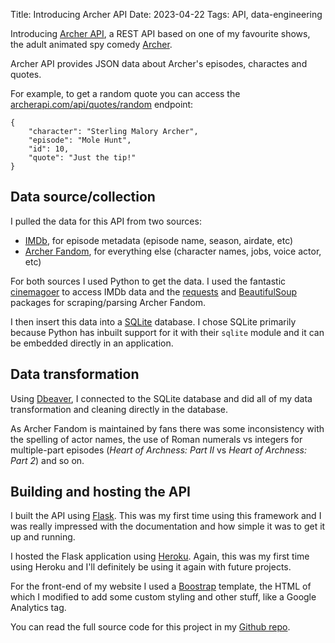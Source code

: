 Title: Introducing Archer API
Date: 2023-04-22
Tags: API, data-engineering

Introducing [Archer API](https://www.archerapi.com/), a REST API based on one of my favourite shows, the
adult animated spy comedy [Archer](https://www.imdb.com/title/tt1486217/).

Archer API provides JSON data about Archer's episodes, charactes and 
quotes.

For example, to get a random quote you can access the 
[archerapi.com/api/quotes/random](https://www.archerapi.com/api/quotes/random) endpoint:

```
{
    "character": "Sterling Malory Archer",
    "episode": "Mole Hunt",
    "id": 10,
    "quote": "Just the tip!"
}
```

## Data source/collection

I pulled the data for this API from two sources:

- [IMDb](https://www.imdb.com/), for episode metadata (episode name, season, airdate, etc)
- [Archer Fandom](https://archer.fandom.com/wiki/Archer_Wiki), for everything else (character names, jobs, voice actor, etc)

For both sources I used Python to get the data. I used the fantastic [cinemagoer](https://pypi.org/project/cinemagoer/)
to access IMDb data and the [requests](https://requests.readthedocs.io/en/latest/) and [BeautifulSoup](https://www.crummy.com/software/BeautifulSoup/bs4/doc/) packages for scraping/parsing Archer Fandom.

I then insert this data into a [SQLite](https://www.sqlite.org/index.html) database. I chose SQLite primarily because
Python has inbuilt support for it with their `sqlite` module and it can be embedded directly in an application.

## Data transformation

Using [Dbeaver](https://dbeaver.io/), I connected to the SQLite database and did all of my
data transformation and cleaning directly in the database. 

As Archer Fandom is maintained 
by fans there was some inconsistency with the spelling of actor names, the use of 
Roman numerals vs integers for multiple-part episodes (*Heart of Archness: Part II* vs *Heart of Archness: Part 2*)
and so on.

## Building and hosting the API

I built the API using [Flask](https://flask.palletsprojects.com/en/2.3.x/). This was my first time 
using this framework and I was really impressed with the documentation and 
how simple it was to get it up and running. 

I hosted the Flask application using [Heroku](https://www.heroku.com/). Again, this was my first time
using Heroku and I'll definitely be using it again with future projects.

For the front-end of my website I used a [Boostrap](https://getbootstrap.com/) template, the HTML of which I modified 
to add some custom styling and other stuff, like a Google Analytics tag.

You can read the full source code for this project in my [Github repo](https://github.com/ben-n93/archer_api).









